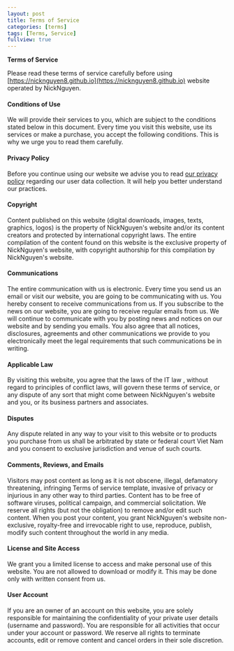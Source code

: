 ```yaml
---
layout: post
title: Terms of Service
categories: [terms]
tags: [Terms, Service]
fullview: true
---
```


**Terms of Service**

Please read these terms of service carefully before using [https://nicknguyen8.github.io](https://nicknguyen8.github.io) website operated by NickNguyen.

#### Conditions of Use

We will provide their services to you, which are subject to the conditions stated below in this document. Every time you visit this website, use its services or make a purchase, you accept the following conditions. This is why we urge you to read them carefully.

#### Privacy Policy

Before you continue using our website we advise you to read [our privacy policy](https://nicknguyen8.github.io/privacy/2020/03/08/privacy-policy.html) regarding our user data collection. It will help you better understand our practices.

#### Copyright

Content published on this website (digital downloads, images, texts, graphics, logos) is the property of NickNguyen's website and/or its content creators and protected by international copyright laws. The entire compilation of the content found on this website is the exclusive property of NickNguyen's website, with copyright authorship for this compilation by NickNguyen's website.

#### Communications

The entire communication with us is electronic. Every time you send us an email or visit our website, you are going to be communicating with us. You hereby consent to receive communications from us. If you subscribe to the news on our website, you are going to receive regular emails from us. We will continue to communicate with you by posting news and notices on our website and by sending you emails. You also agree that all notices, disclosures, agreements and other communications we provide to you electronically meet the legal
requirements that such communications be in writing.

#### Applicable Law

By visiting this website, you agree that the laws of the IT law , without regard to
principles of conflict laws, will govern these terms of service, or any dispute of any sort that might come between NickNguyen's website and you, or its business partners and associates.

#### Disputes

Any dispute related in any way to your visit to this website or to products you purchase from us shall be arbitrated by state or federal court Viet Nam and you consent to exclusive jurisdiction and venue of such courts.

#### Comments, Reviews, and Emails

Visitors may post content as long as it is not obscene, illegal, defamatory threatening, infringing Terms of service template, invasive of privacy or injurious in any other way to third parties. Content has to be free of software viruses, political campaign, and commercial solicitation. We reserve all rights (but not the obligation) to remove and/or edit such content. When you post your content, you grant NickNguyen's website non-exclusive, royalty-free and irrevocable right to use, reproduce, publish, modify such content throughout the world in any media.

#### License and Site Access

We grant you a limited license to access and make personal use of this website. You are not
allowed to download or modify it. This may be done only with written consent from us.

#### User Account

If you are an owner of an account on this website, you are solely responsible for maintaining the confidentiality of your private user details (username and password). You are responsible for all activities that occur under your account or password.
We reserve all rights to terminate accounts, edit or remove content and cancel orders in their sole discretion.
